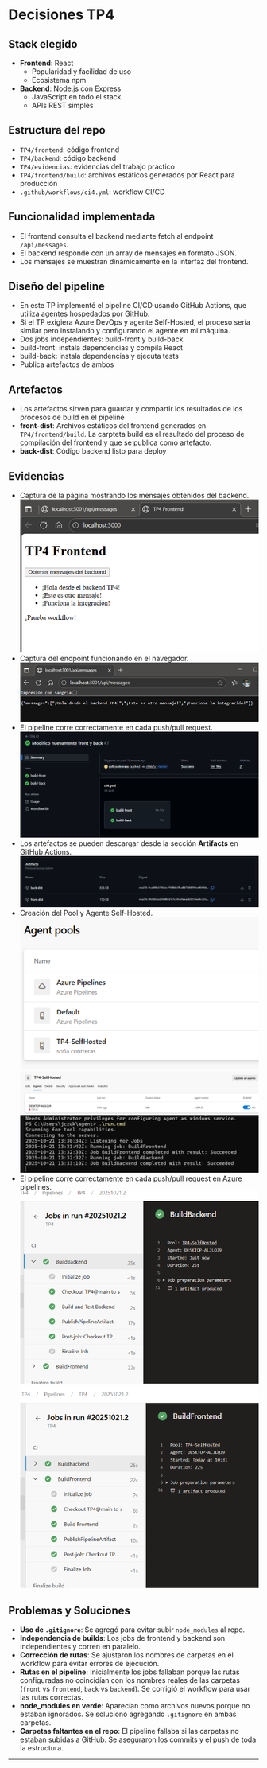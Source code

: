 # Decisiones TP4

## Stack elegido

- **Frontend**: React
  - Popularidad y facilidad de uso
  - Ecosistema npm
- **Backend**: Node.js con Express
  - JavaScript en todo el stack
  - APIs REST simples

## Estructura del repo

- `TP4/frontend`: código frontend
- `TP4/backend`: código backend
- `TP4/evidencias`: evidencias del trabajo práctico
- `TP4/frontend/build`: archivos estáticos generados por React para producción
- `.github/workflows/ci4.yml`: workflow CI/CD

## Funcionalidad implementada

- El frontend consulta el backend mediante fetch al endpoint `/api/messages`.
- El backend responde con un array de mensajes en formato JSON.
- Los mensajes se muestran dinámicamente en la interfaz del frontend.

## Diseño del pipeline

- En este TP implementé el pipeline CI/CD usando GitHub Actions, que utiliza agentes hospedados por GitHub.
- Si el TP exigiera Azure DevOps y agente Self-Hosted, el proceso sería similar pero instalando y configurando el agente en mi máquina.
- Dos jobs independientes: build-front y build-back
- build-front: instala dependencias y compila React
- build-back: instala dependencias y ejecuta tests
- Publica artefactos de ambos

## Artefactos

- Los artefactos sirven para guardar y compartir los resultados de los procesos de build en el pipeline
- **front-dist**: Archivos estáticos del frontend generados en `TP4/frontend/build`. La carpteta build es el resultado del proceso de compilación del frontend y que se publica como artefacto. 
- **back-dist**: Código backend listo para deploy

## Evidencias

- Captura de la página mostrando los mensajes obtenidos del backend.
![Pagina con los resultados obtenidos del backend](evidencias/frontend.png)
- Captura del endpoint funcionando en el navegador.
![Endpoint](evidencias/backend.png)
- El pipeline corre correctamente en cada push/pull request.
![Pipeline](evidencias/pipeline.png)
- Los artefactos se pueden descargar desde la sección **Artifacts** en GitHub Actions.
![Artefactos](evidencias/artefactos.png)
- Creación del Pool y Agente Self-Hosted.
![Pool](evidencias/pool.png)
![Agent](evidencias/agent.png)
![Selfhosted](evidencias/selfhosted.png)
- El pipeline corre correctamente en cada push/pull request en Azure pipelines.
![Pipeline](evidencias/buildbackend.png)
![Pipeline](evidencias/buildfrontend.png)

## Problemas y Soluciones

- **Uso de `.gitignore`**: Se agregó para evitar subir `node_modules` al repo.
- **Independencia de builds**: Los jobs de frontend y backend son independientes y corren en paralelo.
- **Corrección de rutas**: Se ajustaron los nombres de carpetas en el workflow para evitar errores de ejecución.
- **Rutas en el pipeline**: Inicialmente los jobs fallaban porque las rutas configuradas no coincidían con los nombres reales de las carpetas (`front` vs `frontend`, `back` vs `backend`). Se corrigió el workflow para usar las rutas correctas.
- **node_modules en verde**: Aparecían como archivos nuevos porque no estaban ignorados. Se solucionó agregando `.gitignore` en ambas carpetas.
- **Carpetas faltantes en el repo**: El pipeline fallaba si las carpetas no estaban subidas a GitHub. Se aseguraron los commits y el push de toda la estructura.

---